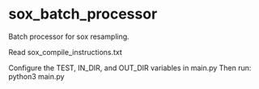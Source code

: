 # sox_batch_processor
Batch processor for sox resampling.

Read sox_compile_instructions.txt

Configure the TEST, IN_DIR, and OUT_DIR variables in main.py
Then run:
python3 main.py

